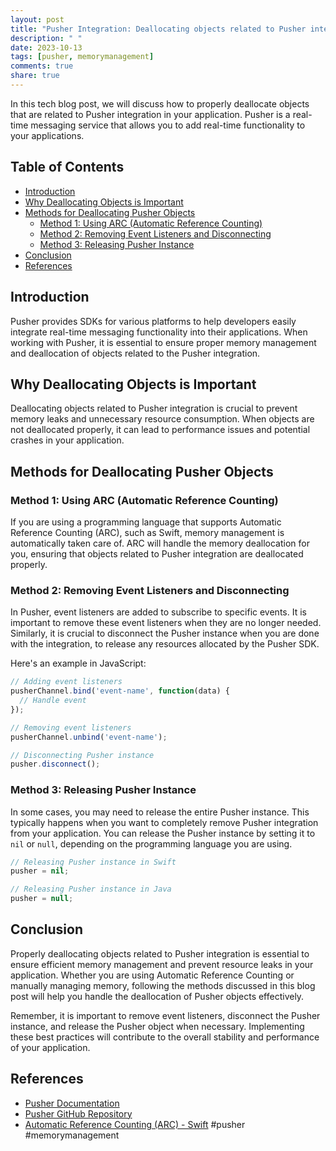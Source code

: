 ```yaml
---
layout: post
title: "Pusher Integration: Deallocating objects related to Pusher integration"
description: " "
date: 2023-10-13
tags: [pusher, memorymanagement]
comments: true
share: true
---
```


In this tech blog post, we will discuss how to properly deallocate objects that are related to Pusher integration in your application. Pusher is a real-time messaging service that allows you to add real-time functionality to your applications.

## Table of Contents
- [Introduction](#introduction)
- [Why Deallocating Objects is Important](#why-deallocating-objects-is-important)
- [Methods for Deallocating Pusher Objects](#methods-for-deallocating-pusher-objects)
  - [Method 1: Using ARC (Automatic Reference Counting)](#method-1-using-arc-automatic-reference-counting)
  - [Method 2: Removing Event Listeners and Disconnecting](#method-2-removing-event-listeners-and-disconnecting)
  - [Method 3: Releasing Pusher Instance](#method-3-releasing-pusher-instance)
- [Conclusion](#conclusion)
- [References](#references)

## Introduction
Pusher provides SDKs for various platforms to help developers easily integrate real-time messaging functionality into their applications. When working with Pusher, it is essential to ensure proper memory management and deallocation of objects related to the Pusher integration.

## Why Deallocating Objects is Important
Deallocating objects related to Pusher integration is crucial to prevent memory leaks and unnecessary resource consumption. When objects are not deallocated properly, it can lead to performance issues and potential crashes in your application.

## Methods for Deallocating Pusher Objects

### Method 1: Using ARC (Automatic Reference Counting)
If you are using a programming language that supports Automatic Reference Counting (ARC), such as Swift, memory management is automatically taken care of. ARC will handle the memory deallocation for you, ensuring that objects related to Pusher integration are deallocated properly.

### Method 2: Removing Event Listeners and Disconnecting
In Pusher, event listeners are added to subscribe to specific events. It is important to remove these event listeners when they are no longer needed. Similarly, it is crucial to disconnect the Pusher instance when you are done with the integration, to release any resources allocated by the Pusher SDK.

Here's an example in JavaScript:
```javascript
// Adding event listeners
pusherChannel.bind('event-name', function(data) {
  // Handle event
});

// Removing event listeners
pusherChannel.unbind('event-name');

// Disconnecting Pusher instance
pusher.disconnect();
```

### Method 3: Releasing Pusher Instance
In some cases, you may need to release the entire Pusher instance. This typically happens when you want to completely remove Pusher integration from your application. You can release the Pusher instance by setting it to `nil` or `null`, depending on the programming language you are using.

```swift
// Releasing Pusher instance in Swift
pusher = nil;
```

```java
// Releasing Pusher instance in Java
pusher = null;
```

## Conclusion
Properly deallocating objects related to Pusher integration is essential to ensure efficient memory management and prevent resource leaks in your application. Whether you are using Automatic Reference Counting or manually managing memory, following the methods discussed in this blog post will help you handle the deallocation of Pusher objects effectively.

Remember, it is important to remove event listeners, disconnect the Pusher instance, and release the Pusher object when necessary. Implementing these best practices will contribute to the overall stability and performance of your application.

## References
- [Pusher Documentation](https://pusher.com/docs)
- [Pusher GitHub Repository](https://github.com/pusher)
- [Automatic Reference Counting (ARC) - Swift](https://docs.swift.org/swift-book/LanguageGuide/AutomaticReferenceCounting.html) #pusher #memorymanagement